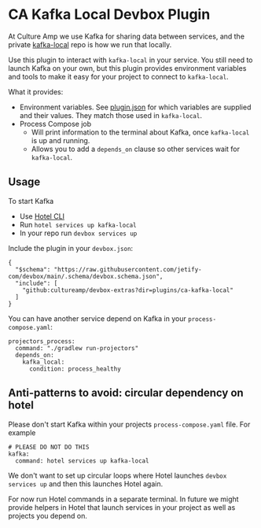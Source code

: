 # CA Kafka Local Devbox Plugin

At Culture Amp we use Kafka for sharing data between services, and the private [kafka-local](https://github.com/cultureamp/kafka-local) repo is how we run that locally.

Use this plugin to interact with `kafka-local` in your service. You still need to launch Kafka on your own, but this plugin provides environment variables and tools to make it easy for your project to connect to `kafka-local`.

What it provides:

- Environment variables. See [plugin.json](./plugin.json) for which variables are supplied and their values. They match those used in `kafka-local`.
- Process Compose job
  - Will print information to the terminal about Kafka, once `kafka-local` is up and running.
  - Allows you to add a `depends_on` clause so other services wait for `kafka-local`.

## Usage

To start Kafka

- Use [Hotel CLI](https://github.com/cultureamp/hotel)
- Run `hotel services up kafka-local`
- In your repo run `devbox services up`

Include the plugin in your `devbox.json`:

    {
      "$schema": "https://raw.githubusercontent.com/jetify-com/devbox/main/.schema/devbox.schema.json",
      "include": [
        "github:cultureamp/devbox-extras?dir=plugins/ca-kafka-local"
      ]
    }

You can have another service depend on Kafka in your `process-compose.yaml`:

    projectors_process:
      command: "./gradlew run-projectors"
      depends_on:
        kafka_local:
          condition: process_healthy

## Anti-patterns to avoid: circular dependency on hotel

Please don't start Kafka within your projects `process-compose.yaml` file. For example

    # PLEASE DO NOT DO THIS
    kafka:
      command: hotel services up kafka-local

We don't want to set up circular loops where Hotel launches `devbox services up` and then this launches Hotel again.

For now run Hotel commands in a separate terminal. In future we might provide helpers in Hotel that launch services in your project as well as projects you depend on.
